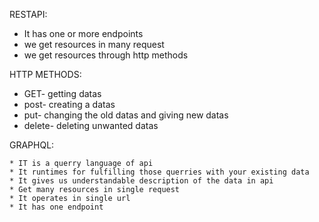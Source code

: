 RESTAPI:
   
   * It has one or more endpoints
   * we get resources in many request
   * we get resources through http methods

HTTP METHODS:

   * GET- getting datas 
   * post- creating a datas
   * put- changing the old datas and giving new datas 
   * delete- deleting unwanted datas

GRAPHQL:

    * IT is a querry language of api
    * It runtimes for fulfilling those querries with your existing data
    * It gives us understandable description of the data in api
    * Get many resources in single request
    * It operates in single url
    * It has one endpoint

    